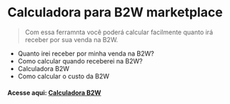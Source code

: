 # Calculadora para B2W marketplace
> Com essa ferramnta você poderá calcular facilmente quanto irá receber por sua venda na B2W.
- Quanto irei receber por minha venda na B2W?
- Como calcular quando receberei na B2W?
- Calculadora B2W
- Como calcular o custo da B2W
#### Acesse aqui: [Calculadora B2W](https://fernandonetom.github.io/calculadora-b2w/)
